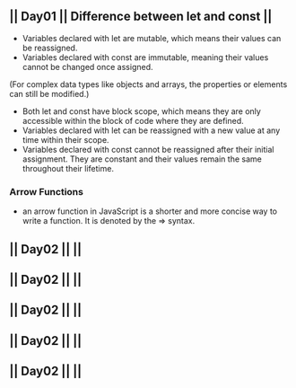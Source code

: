## || Day01 || Difference between let and const ||

- Variables declared with let are mutable, which means their values can be reassigned.
- Variables declared with const are immutable, meaning their values cannot be changed once assigned.

(For complex data types like objects and arrays, the properties or elements can still be modified.)

- Both let and const have block scope, which means they are only accessible within the block of code where they are defined.
- Variables declared with let can be reassigned with a new value at any time within their scope.
- Variables declared with const cannot be reassigned after their initial assignment. They are constant and their values remain the same throughout their lifetime.

### Arrow Functions

- an arrow function in JavaScript is a shorter and more concise way to write a function. It is denoted by the => syntax.

## || Day02 || ||

## || Day02 || ||

## || Day02 || ||

## || Day02 || ||

## || Day02 || ||
